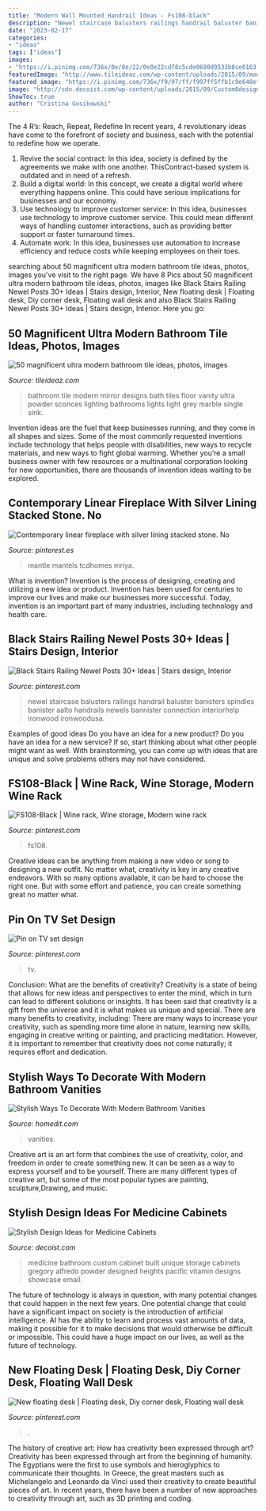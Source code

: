 ```yaml
---
title: "Modern Wall Mounted Handrail Ideas - Fs108-black"
description: "Newel staircase balusters railings handrail baluster banisters spindles banister aalto handrails newels bannister connection interiorhelp ironwood ironwoodusa"
date: "2023-02-17"
categories:
- "ideas"
tags: ["ideas"]
images:
- "https://i.pinimg.com/736x/0e/8e/22/0e8e22cdf8c5cde0680d0533b8ce0163.jpg"
featuredImage: "http://www.tileideaz.com/wp-content/uploads/2015/09/modern-bathroom-tile-designs-modern-decoration-on-bathroom-design-ideas.jpg"
featured_image: "https://i.pinimg.com/736x/f9/97/ff/f997ff5ffb1c9e640efe914559e54366.jpg"
image: "http://cdn.decoist.com/wp-content/uploads/2015/09/Custom0designed-built-in-medicine-cabinet.jpg"
ShowToc: true
author: "Cristina Gusikowski"
---
```



The 4 R’s: Reach, Repeat, Redefine
In recent years, 4 revolutionary ideas have come to the forefront of society and business, each with the potential to redefine how we operate.
1. Revive the social contract: In this idea, society is defined by the agreements we make with one another. ThisContract-based system is outdated and in need of a refresh.
2. Build a digital world: In this concept, we create a digital world where everything happens online. This could have serious implications for businesses and our economy.
3. Use technology to improve customer service: In this idea, businesses use technology to improve customer service. This could mean different ways of handling customer interactions, such as providing better support or faster turnaround times. 
4. Automate work: In this idea, businesses use automation to increase efficiency and reduce costs while keeping employees on their toes.

	

		
searching about 50 magnificent ultra modern bathroom tile ideas, photos, images you've visit to the right page. We have 8 Pics about 50 magnificent ultra modern bathroom tile ideas, photos, images like Black Stairs Railing Newel Posts 30+ Ideas | Stairs design, Interior, New floating desk | Floating desk, Diy corner desk, Floating wall desk and also Black Stairs Railing Newel Posts 30+ Ideas | Stairs design, Interior. Here you go:
		
    
## 50 Magnificent Ultra Modern Bathroom Tile Ideas, Photos, Images

<img loading=lazy src="http://www.tileideaz.com/wp-content/uploads/2015/09/modern-bathroom-tile-designs-modern-decoration-on-bathroom-design-ideas.jpg" onerror="this.onerror=null;this.src='https://tse2.mm.bing.net/th?id=OIP.lasRDinia05o_J413zreLgHaLH&amp;pid=15.1';" alt="50 magnificent ultra modern bathroom tile ideas, photos, images">

_Source: tileideaz.com_

>bathroom tile modern mirror designs bath tiles floor vanity ultra powder sconces lighting bathrooms lights light grey marble single sink. 

	

Invention ideas are the fuel that keep businesses running, and they come in all shapes and sizes. Some of the most commonly requested inventions include technology that helps people with disabilities, new ways to recycle materials, and new ways to fight global warming. Whether you’re a small business owner with few resources or a multinational corporation looking for new opportunities, there are thousands of invention ideas waiting to be explored.

    
## Contemporary Linear Fireplace With Silver Lining Stacked Stone. No

<img loading=lazy src="https://i.pinimg.com/736x/8d/a1/36/8da136667edc836fe43422ea7086d0e7.jpg" onerror="this.onerror=null;this.src='https://tse3.mm.bing.net/th?id=OIP.ECuRkZyhDfEWYJo5rbnmXwHaJ3&amp;pid=15.1';" alt="Contemporary linear fireplace with silver lining stacked stone. No">

_Source: pinterest.es_

>mantle mantels tcdhomes mriya. 

	

What is invention?
Invention is the process of designing, creating and utilizing a new idea or product. Invention has been used for centuries to improve our lives and make our businesses more successful. Today, invention is an important part of many industries, including technology and health care.

    
## Black Stairs Railing Newel Posts 30+ Ideas | Stairs Design, Interior

<img loading=lazy src="https://i.pinimg.com/736x/f9/97/ff/f997ff5ffb1c9e640efe914559e54366.jpg" onerror="this.onerror=null;this.src='https://tse4.mm.bing.net/th?id=OIP.TtxnYo9i98Z0cJZ5k3MKqwAAAA&amp;pid=15.1';" alt="Black Stairs Railing Newel Posts 30+ Ideas | Stairs design, Interior">

_Source: pinterest.com_

>newel staircase balusters railings handrail baluster banisters spindles banister aalto handrails newels bannister connection interiorhelp ironwood ironwoodusa. 

	

Examples of good ideas
Do you have an idea for a new product? Do you have an idea for a new service? If so, start thinking about what other people might want as well. With brainstorming, you can come up with ideas that are unique and solve problems others may not have considered.

    
## FS108-Black | Wine Rack, Wine Storage, Modern Wine Rack

<img loading=lazy src="https://i.pinimg.com/736x/0e/8e/22/0e8e22cdf8c5cde0680d0533b8ce0163.jpg" onerror="this.onerror=null;this.src='https://tse2.mm.bing.net/th?id=OIP.3opibSUKWrDAM61EDNv4ZwHaLH&amp;pid=15.1';" alt="FS108-Black | Wine rack, Wine storage, Modern wine rack">

_Source: pinterest.com_

>fs108. 

	

Creative ideas can be anything from making a new video or song to designing a new outfit. No matter what, creativity is key in any creative endeavors. With so many options available, it can be hard to choose the right one. But with some effort and patience, you can create something great no matter what.

    
## Pin On TV Set Design

<img loading=lazy src="https://i.pinimg.com/736x/aa/7b/db/aa7bdb2311873d022993ac467b55b84e.jpg" onerror="this.onerror=null;this.src='https://tse1.mm.bing.net/th?id=OIP.7ZAZLvue_6YFuTpTknTJjAHaFj&amp;pid=15.1';" alt="Pin on TV set design">

_Source: pinterest.com_

>tv. 

	

Conclusion: What are the benefits of creativity?
Creativity is a state of being that allows for new ideas and perspectives to enter the mind, which in turn can lead to different solutions or insights. It has been said that creativity is a gift from the universe and it is what makes us unique and special. There are many benefits to creativity, including: 
There are many ways to increase your creativity, such as spending more time alone in nature, learning new skills, engaging in creative writing or painting, and practicing meditation. However, it is important to remember that creativity does not come naturally; it requires effort and dedication.

    
## Stylish Ways To Decorate With Modern Bathroom Vanities

<img loading=lazy src="https://cdn.homedit.com/wp-content/uploads/2016/04/light-wood-bathroom-vanity.jpg" onerror="this.onerror=null;this.src='https://tse1.mm.bing.net/th?id=OIP.EkT9w-X-eISW6W_dqDSqvgHaLH&amp;pid=15.1';" alt="Stylish Ways To Decorate With Modern Bathroom Vanities">

_Source: homedit.com_

>vanities. 

	

Creative art is an art form that combines the use of creativity, color, and freedom in order to create something new. It can be seen as a way to express yourself and to be yourself. There are many different types of creative art, but some of the most popular types are painting, sculpture,Drawing, and music.

    
## Stylish Design Ideas For Medicine Cabinets

<img loading=lazy src="http://cdn.decoist.com/wp-content/uploads/2015/09/Custom0designed-built-in-medicine-cabinet.jpg" onerror="this.onerror=null;this.src='https://tse4.mm.bing.net/th?id=OIP.3uaofNTmdFzRpjsIqSr_1gHaKV&amp;pid=15.1';" alt="Stylish Design Ideas for Medicine Cabinets">

_Source: decoist.com_

>medicine bathroom custom cabinet built unique storage cabinets gregory alfredo powder designed heights pacific vitamin designs showcase email. 

	

The future of technology is always in question, with many potential changes that could happen in the next few years. One potential change that could have a significant impact on society is the introduction of artificial intelligence. AI has the ability to learn and process vast amounts of data, making it possible for it to make decisions that would otherwise be difficult or impossible. This could have a huge impact on our lives, as well as the future of technology.

    
## New Floating Desk | Floating Desk, Diy Corner Desk, Floating Wall Desk

<img loading=lazy src="https://i.pinimg.com/736x/ff/e4/61/ffe461c310e7abc15289397fbf4aa0d6.jpg" onerror="this.onerror=null;this.src='https://tse1.mm.bing.net/th?id=OIP.-xDfoNLxQx9wDv7wHhCNfQHaJ4&amp;pid=15.1';" alt="New floating desk | Floating desk, Diy corner desk, Floating wall desk">

_Source: pinterest.com_

>. 

	

The history of creative art: How has creativity been expressed through art?
Creativity has been expressed through art from the beginning of humanity. The Egyptians were the first to use symbols and hieroglyphics to communicate their thoughts. In Greece, the great masters such as Michelangelo and Leonardo da Vinci used their creativity to create beautiful pieces of art. In recent years, there have been a number of new approaches to creativity through art, such as 3D printing and coding.

